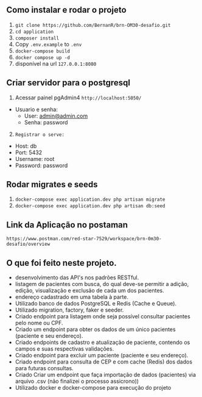 ## Como instalar e rodar o projeto

1. ```git clone https://github.com/BernanR/brn-OM30-desafio.git```
2. ```cd application```
3. ```composer install```
3. Copy ```.env.example``` to ```.env```
4. ```docker-compose build```
5. ```docker compose up -d```
6. disponível na url ```127.0.0.1:8080```

## Criar servidor para o postgresql

1. Acessar painel pgAdmin4 ```http://localhost:5050/```
  - Usuario e senha:
    - User: admin@admin.com
    - Senha: password

2. ```Registrar o serve:```
  - Host: db
  - Port: 5432
  - Username: root
  - Password: password

## Rodar migrates e seeds

1. ```docker-compose exec application.dev php artisan migrate```
2. ```docker-compose exec application.dev php artisan db:seed```

## Link da Aplicação no postaman
```https://www.postman.com/red-star-7529/workspace/brn-0m30-desafio/overview```

## O que foi feito neste projeto.

 - desenvolvimento das API's nos padrões RESTful.
 - listagem de pacientes com busca, do qual deve-se permitir a adição, edição, visualização e exclusão de cada um dos pacientes.
 - endereço cadastrado em uma tabela à parte.
 - Utilizado banco de dados PostgreSQL e Redis (Cache e Queue).
 - Utilizado migration, factory, faker e seeder.
 - Criado endpoint para listagem onde seja possível consultar pacientes pelo nome ou CPF.
 - Criado um endpoint para obter os dados de um único pacientes (paciente e seu endereço).
 - Criado endpoints de cadastro e atualização de paciente, contendo os campos e suas respectivas validações.
 - Criado endpoint para excluir um paciente (paciente e seu endereço).
 - Criado endpoint para consulta de CEP e com cache (Redis) dos dados para futuras consultas.
 - Criado Criar um endpoint que faça importação de dados (pacientes) via arquivo .csv (não finalizei o processo assicrono))
 - Utilizado docker e docker-compose para execução do projeto 
